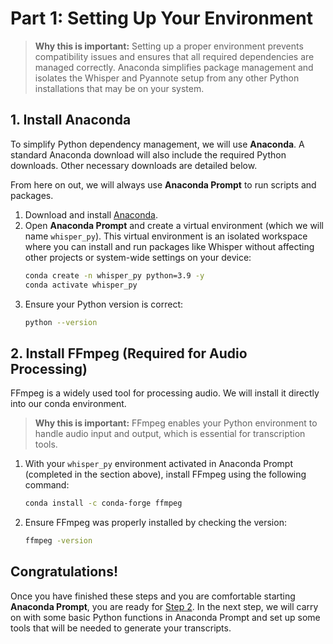 # **Part 1: Setting Up Your Environment**

> **Why this is important:** Setting up a proper environment prevents compatibility issues and ensures that all required dependencies are managed correctly. Anaconda simplifies package management and isolates the Whisper and Pyannote setup from any other Python installations that may be on your system.

## **1. Install Anaconda**

To simplify Python dependency management, we will use **Anaconda**. A standard Anaconda download will also include the required Python downloads. Other necessary downloads are detailed below.

From here on out, we will always use **Anaconda Prompt** to run scripts and packages.

1. Download and install [Anaconda](https://www.anaconda.com/products/distribution#download-section).
2. Open **Anaconda Prompt** and create a virtual environment (which we will name `whisper_py`). This virtual environment is an isolated workspace where you can install and run packages like Whisper without affecting other projects or system-wide settings on your device:
   ```sh
   conda create -n whisper_py python=3.9 -y
   conda activate whisper_py
   ```
3. Ensure your Python version is correct:
   ```sh
   python --version
   ```

## **2. Install FFmpeg (Required for Audio Processing)**

FFmpeg is a widely used tool for processing audio. We will install it directly into our conda environment.

> **Why this is important:** FFmpeg enables your Python environment to handle audio input and output, which is essential for transcription tools.

1. With your `whisper_py` environment activated in Anaconda Prompt (completed in the section above), install FFmpeg using the following command:
   ```sh
   conda install -c conda-forge ffmpeg
   ```
  
2. Ensure FFmpeg was properly installed by checking the version:
   ```sh
   ffmpeg -version
   ```
  
## **Congratulations!**

Once you have finished these steps and you are comfortable starting **Anaconda Prompt**, you are ready for [Step 2](python_for_asr_tutorial_day2.md). In the next step, we will carry on with some basic Python functions in Anaconda Prompt and set up some tools that will be needed to generate your transcripts.
